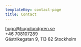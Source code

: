 ```yaml
---
templateKey: contact-page
title: Contact
---
```


hugo@hugolundgren.se\
+46 708107289\
Gästrikegatan 9, 113 62 Stockholm